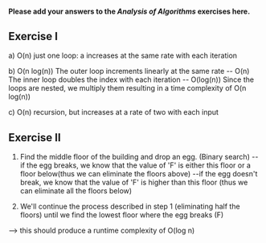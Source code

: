 #### Please add your answers to the ***Analysis of  Algorithms*** exercises here.

## Exercise I

a) O(n)
    just one loop: a increases at the same rate with each iteration


b) O(n log(n))
    The outer loop increments linearly at the same rate -- O(n)
    The inner loop doubles the index with each iteration -- O(log(n))
    Since the loops are nested, we multiply them resulting in a time complexity of O(n log(n))

c) O(n)
    recursion, but increases at a rate of two with each input

## Exercise II
1. Find the middle floor of the building and drop an egg. (Binary search)
    --if the egg breaks, we know that the value of 'F' is either this floor or a floor below(thus we can eliminate the floors above)
    --if the egg doesn't break, we know that the value of 'F' is higher than this floor (thus we can eliminate all the floors below)

2. We'll continue the process described in step 1 (eliminating half the floors) until we find the lowest floor where the egg breaks (F)

--> this should produce a runtime complexity of O(log n)

